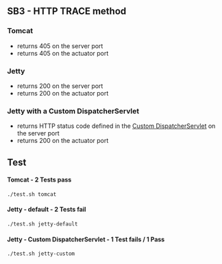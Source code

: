 ## SB3 - HTTP TRACE method

### Tomcat 
- returns 405 on the server port 
- returns 405 on the actuator port

### Jetty 
- returns 200 on the server port 
- returns 200 on the actuator port

### Jetty with a Custom DispatcherServlet
- returns HTTP status code defined in the [Custom DispatcherServlet](src/main/java/com/example/demo/CustomDispatcherServlet.java) on the server port 
- returns 200 on the actuator port



## Test

#### Tomcat - 2 Tests pass
```
./test.sh tomcat
```

#### Jetty - default - 2 Tests fail
```
./test.sh jetty-default
```

#### Jetty - Custom DispatcherServlet - 1 Test fails / 1 Pass
```
./test.sh jetty-custom
```